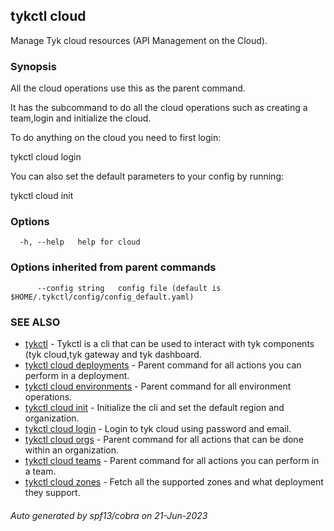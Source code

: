 ## tykctl cloud

Manage Tyk cloud resources (API Management on the Cloud).

### Synopsis


All the cloud operations use this as the parent command.

It has the subcommand to do all the cloud operations such as creating a team,login and initialize the cloud.

To do anything on the cloud you need to first login:

tykctl cloud login 

You can also set the default parameters to your config by running:

tykctl cloud init



### Options

```
  -h, --help   help for cloud
```

### Options inherited from parent commands

```
      --config string   config file (default is $HOME/.tykctl/config/config_default.yaml)
```

### SEE ALSO

* [tykctl](tykctl.md)	 - Tykctl is a cli that can be used to interact with tyk components (tyk cloud,tyk gateway and tyk dashboard.
* [tykctl cloud deployments](tykctl_cloud_deployments.md)	 - Parent command for all actions you can perform in a deployment.
* [tykctl cloud environments](tykctl_cloud_environments.md)	 - Parent command for all environment operations.
* [tykctl cloud init](tykctl_cloud_init.md)	 - Initialize the cli and set the default region and organization.
* [tykctl cloud login](tykctl_cloud_login.md)	 - Login to tyk cloud using password and email.
* [tykctl cloud orgs](tykctl_cloud_orgs.md)	 - Parent command for all actions that can be done within an organization.
* [tykctl cloud teams](tykctl_cloud_teams.md)	 - Parent command for all actions you can perform in a team.
* [tykctl cloud zones](tykctl_cloud_zones.md)	 - Fetch all the supported zones and what deployment they support.

###### Auto generated by spf13/cobra on 21-Jun-2023
